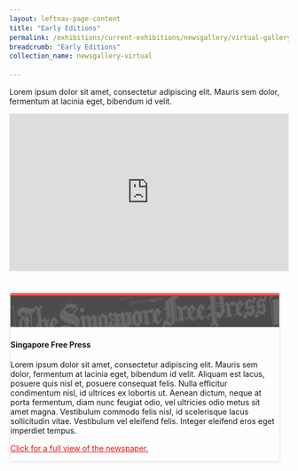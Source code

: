 ```yaml
---
layout: leftnav-page-content
title: "Early Editions"
permalink: /exhibitions/current-exhibitions/newsgallery/virtual-gallery/early-editions/
breadcrumb: "Early Editions"
collection_name: newsgallery-virtual

---
```


<div class="sgds-container" style="margin-bottom: 40px;">
<p>Lorem ipsum dolor sit amet, consectetur adipiscing elit. Mauris sem dolor, fermentum at lacinia eget, bibendum id velit.</p>

<style>.embed-container { position: relative; padding-bottom: 56.25%; height: 0; overflow: hidden; max-width: 100%; } .embed-container iframe, .embed-container object, .embed-container embed { position: absolute; top: 0; left: 0; width: 100%; height: 100%; }</style><div class="embed-container"><iframe src="https://www.youtube.com/embed/QILiHiTD3uc" frameborder="0" allowfullscreen></iframe></div>
</div>

<div class="sgds-container">
    <div class="row" style="border: 2px solid #efefef; border-top: 5px double #E21216; box-shadow: 0px 2px 3px #efefef; border-radius: 5px; margin-bottom: 25px; margin-right: 15px;">
        <div class="col">
            <div class="row">
                <a href="/images/event-images/newsgallery/TNG_Exh_1000x1150.jpg"><img src="/images/event-images/newsgallery/TNG_placeholder_1280x150.jpg" alt="The front page of a Singapore Free Press newspaper"></a>
            </div>
        </div>
        <div class="col">
            <div class="row is-multiline">
                <h4>Singapore Free Press</h4>
                <p style="margin-top: 10px;">Lorem ipsum dolor sit amet, consectetur adipiscing elit. Mauris sem dolor, fermentum at lacinia eget, bibendum id velit. Aliquam est lacus, posuere quis nisl et, posuere consequat felis. Nulla efficitur condimentum nisl, id ultrices ex lobortis ut. Aenean dictum, neque at porta fermentum, diam nunc feugiat odio, vel ultricies odio metus sit amet magna. Vestibulum commodo felis nisl, id scelerisque lacus sollicitudin vitae. Vestibulum vel eleifend felis. Integer eleifend eros eget imperdiet tempus.</p>
                <p style="margin-top: 15px;"><a href="/exhibitions/current-exhibitions/newsgallery/virtual-gallery/early-editions/" style="color:#E21216;">Click for a full view of the newspaper.</a></p>
            </div>
        </div>
    </div>    
</div>
